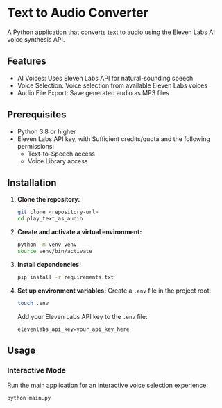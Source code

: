 # Text to Audio Converter

A Python application that converts text to audio using the Eleven Labs AI voice synthesis API.

## Features

- AI Voices: Uses Eleven Labs API for natural-sounding speech
- Voice Selection: Voice selection from available Eleven Labs voices
- Audio File Export: Save generated audio as MP3 files

## Prerequisites

- Python 3.8 or higher
- Eleven Labs API key, with Sufficient credits/quota and the following permissions:
   - Text-to-Speech access
   - Voice Library access

## Installation

1. **Clone the repository:**
   ```bash
   git clone <repository-url>
   cd play_text_as_audio
   ```

2. **Create and activate a virtual environment:**
   ```bash
   python -m venv venv
   source venv/bin/activate
   ```

3. **Install dependencies:**
   ```bash
   pip install -r requirements.txt
   ```

4. **Set up environment variables:**
   Create a `.env` file in the project root:
   ```bash
   touch .env
   ```
   
   Add your Eleven Labs API key to the `.env` file:
   ```
   elevenlabs_api_key=your_api_key_here
   ```

## Usage

### Interactive Mode

Run the main application for an interactive voice selection experience:

```bash
python main.py
```
